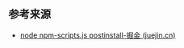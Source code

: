 


## 参考来源
- [node npm-scripts.js postinstall-掘金 (juejin.cn)](https://juejin.cn/s/node%20npm-scripts.js%20postinstall)